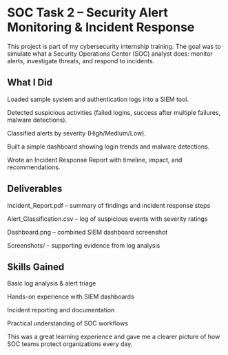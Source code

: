 # SOC Task 2 – Security Alert Monitoring & Incident Response

This project is part of my cybersecurity internship training. The goal was to simulate what a Security Operations Center (SOC) analyst does: monitor alerts, investigate threats, and respond to incidents.

## What I Did

Loaded sample system and authentication logs into a SIEM tool.

Detected suspicious activities (failed logins, success after multiple failures, malware detections).

Classified alerts by severity (High/Medium/Low).

Built a simple dashboard showing login trends and malware detections.

Wrote an Incident Response Report with timeline, impact, and recommendations.

## Deliverables

Incident_Report.pdf – summary of findings and incident response steps

Alert_Classification.csv – log of suspicious events with severity ratings

Dashboard.png – combined SIEM dashboard screenshot

Screenshots/ – supporting evidence from log analysis

## Skills Gained

Basic log analysis & alert triage

Hands-on experience with SIEM dashboards

Incident reporting and documentation

Practical understanding of SOC workflows

This was a great learning experience and gave me a clearer picture of how SOC teams protect organizations every day.
